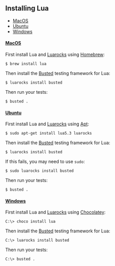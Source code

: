 ## Installing Lua

-   [MacOS](#mac)
-   [Ubuntu](#ubuntu)
-   [Windows](#windows)

#### [MacOS](#mac)

First install Lua and [Luarocks][2] using [Homebrew][1]:

```shell
$ brew install lua
```

Then install the [Busted][3] testing framework for Lua:

```shell
$ luarocks install busted
```

Then run your tests:

```shell
$ busted .
```

#### [Ubuntu](#ubuntu)

First install Lua and [Luarocks][2] using [Apt][6]:

```shell
$ sudo apt-get install lua5.3 luarocks
```

Then install the [Busted][3] testing framework for Lua:

```shell
$ luarocks install busted
```

If this fails, you may need to use `sudo`:

```shell
$ sudo luarocks install busted
```

Then run your tests:

```shell
$ busted .
```

#### [Windows](#windows)

First install Lua and [Luarocks][2] using [Chocolatey][7]:

    C:\> choco install lua

Then install the [Busted][3] testing framework for Lua:

    C:\> luarocks install busted

Then run your tests:

    C:\> busted .

[1]: http://brew.sh/

[2]: http://luarocks.org/

[3]: http://olivinelabs.com/busted/

[4]: https://github.com/Olivine-Labs/lua-style-guide

[5]: http://tylerneylon.com/a/learn-lua/

[6]: https://help.ubuntu.com/lts/serverguide/apt.html

[7]: http://chocolatey.org/
